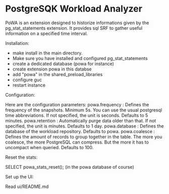 PostgreSQK Workload Analyzer
============================

PoWA is an extension designed to historize informations given by the
pg_stat_statements extension. It provides sql SRF to gather useful information
on a specified time interval.

Installation:

- make install in the main directory.
- Make sure you have installed and configured pg_stat_statements
- create a dedicated database (powa for instance)
- create extension powa in this databse
- add "powa" in the shared_preload_libraries
- configure guc
- restart instance

Configuration:

Here are the configuration parameters:
powa.frequency : Defines the frequency of the snapshots. Minimum 5s. You can use the usual postgresql time abbreviations. If not specified, the unit is seconds. Defaults to 5 minutes.
powa.retention : Automatically purge data older than that. If not specified, the unit is minutes. Defaults to 1 day.
powa.database : Defines the database of the workload repository. Defaults to powa.
powa.coalesce : Defines the amount of records to group together in the table.
The more you coalesce, the more PostgreSQL can compress. But the more it has
to uncompact when queried. Defaults to 100.

Reset the stats:

SELECT powa_stats_reset(); (in the powa database of course)

Set up the UI:

Read ui/README.md
